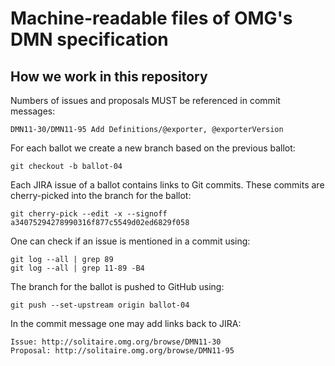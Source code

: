 Machine-readable files of OMG's DMN specification
=================================================

How we work in this repository
------------------------------

Numbers of issues and proposals MUST be referenced in commit messages:

    DMN11-30/DMN11-95 Add Definitions/@exporter, @exporterVersion
    

For each ballot we create a new branch based on the previous ballot:

    git checkout -b ballot-04

Each JIRA issue of a ballot contains links to Git commits. These commits are cherry-picked into the branch for the ballot:

    git cherry-pick --edit -x --signoff a34075294278990316f877c5549d02ed6829f058

One can check if an issue is mentioned in a commit using:

    git log --all | grep 89
    git log --all | grep 11-89 -B4

The branch for the ballot is pushed to GitHub using:

    git push --set-upstream origin ballot-04

In the commit message one may add links back to JIRA:

```
Issue: http://solitaire.omg.org/browse/DMN11-30
Proposal: http://solitaire.omg.org/browse/DMN11-95
```
